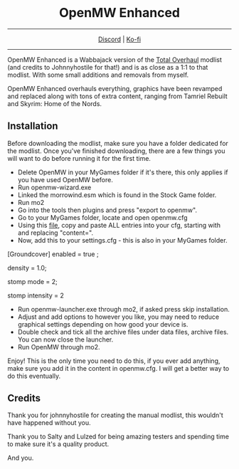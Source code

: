 <h1 align="center" style="margin-top: 0px;"> OpenMW Enhanced </h1>
<hr>
<p align="center" dir="auto">
  <a href="https://discord.gg/gDDnzsyY9u" rel="nofollow">Discord</a> |
  <a href="https://ko-fi.com/leokhi" rel="nofollow">Ko-fi</a>
</p>
<hr>

OpenMW Enhanced is a Wabbajack version of the [Total Overhaul](https://modding-openmw.com/lists/total-overhaul/) modlist (and credits to Johnnyhostile for that!) and is as close as a 1:1 to that modlist. With some small additions and removals from myself.

OpenMW Enhanced overhauls everything, graphics have been revamped and replaced along with tons of extra content, ranging from Tamriel Rebuilt and Skyrim: Home of the Nords.
## Installation

Before downloading the modlist, make sure you have a folder dedicated for the modlist.
Once you've finished downloading, there are a few things you will want to do before running it for the first time.

- Delete OpenMW in your MyGames folder if it's there, this only applies if you have used OpenMW before.
- Run openmw-wizard.exe
- Linked the morrowind.esm which is found in the Stock Game folder.
- Run mo2
- Go into the tools then plugins and press "export to openmw".
- Go to your MyGames folder, locate and open openmw.cfg
- Using this [file](https://github.com/LeArby/OpenMW-Enhanced/blob/main/openmw.cfg), copy and paste ALL entries into your cfg, starting with and replacing "content=".
- Now, add this to your settings.cfg - this is also in your MyGames folder.

[Groundcover]
enabled = true ;

density = 1.0;

stomp mode = 2;

stomp intensity = 2
- Run openmw-launcher.exe through mo2, if asked press skip installation.
- Adjust and add options to however you like, you may need to reduce graphical settings depending on how good your device is.
- Double check and tick all the archive files under data files, archive files. You can now close the launcher.
- Run OpenMW through mo2.

Enjoy!
This is the only time you need to do this, if you ever add anything, make sure you add it in the content in openmw.cfg. I will get a better way to do this eventually.

## Credits

Thank you for johnnyhostile for creating the manual modlist, this wouldn't have happened without you.

Thank you to Salty and Lulzed for being amazing testers and spending time to make sure it's a quality product.

And you.

